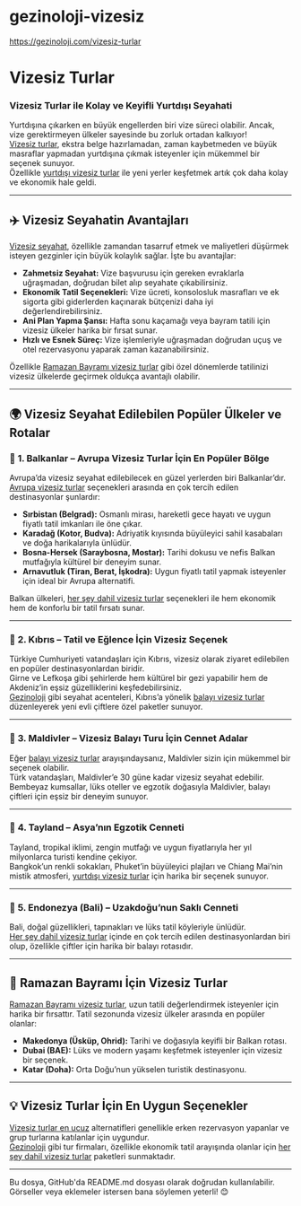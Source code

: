 # gezinoloji-vizesiz
https://gezinoloji.com/vizesiz-turlar
# **Vizesiz Turlar**  
### **Vizesiz Turlar ile Kolay ve Keyifli Yurtdışı Seyahati**  
Yurtdışına çıkarken en büyük engellerden biri vize süreci olabilir. Ancak, vize gerektirmeyen ülkeler sayesinde bu zorluk ortadan kalkıyor!  
[Vizesiz turlar](https://gezinoloji.com/vizesiz-turlar), ekstra belge hazırlamadan, zaman kaybetmeden ve büyük masraflar yapmadan yurtdışına çıkmak isteyenler için mükemmel bir seçenek sunuyor.  
Özellikle [yurtdışı vizesiz turlar](https://gezinoloji.com/vizesiz-turlar) ile yeni yerler keşfetmek artık çok daha kolay ve ekonomik hale geldi.  

---  

## ✈️ **Vizesiz Seyahatin Avantajları**  
[Vizesiz seyahat](https://gezinoloji.com/vizesiz-turlar), özellikle zamandan tasarruf etmek ve maliyetleri düşürmek isteyen gezginler için büyük kolaylık sağlar. İşte bu avantajlar:  

- **Zahmetsiz Seyahat:** Vize başvurusu için gereken evraklarla uğraşmadan, doğrudan bilet alıp seyahate çıkabilirsiniz.  
- **Ekonomik Tatil Seçenekleri:** Vize ücreti, konsolosluk masrafları ve ek sigorta gibi giderlerden kaçınarak bütçenizi daha iyi değerlendirebilirsiniz.  
- **Ani Plan Yapma Şansı:** Hafta sonu kaçamağı veya bayram tatili için vizesiz ülkeler harika bir fırsat sunar.  
- **Hızlı ve Esnek Süreç:** Vize işlemleriyle uğraşmadan doğrudan uçuş ve otel rezervasyonu yaparak zaman kazanabilirsiniz.  

Özellikle [Ramazan Bayramı vizesiz turlar](https://gezinoloji.com/vizesiz-turlar) gibi özel dönemlerde tatilinizi vizesiz ülkelerde geçirmek oldukça avantajlı olabilir.  

---

## 🌍 **Vizesiz Seyahat Edilebilen Popüler Ülkeler ve Rotalar**  

### 📌 **1. Balkanlar – Avrupa Vizesiz Turlar İçin En Popüler Bölge**  
Avrupa’da vizesiz seyahat edilebilecek en güzel yerlerden biri Balkanlar’dır.  
[Avrupa vizesiz turlar](https://gezinoloji.com/vizesiz-turlar) seçenekleri arasında en çok tercih edilen destinasyonlar şunlardır:  

- **Sırbistan (Belgrad):** Osmanlı mirası, hareketli gece hayatı ve uygun fiyatlı tatil imkanları ile öne çıkar.  
- **Karadağ (Kotor, Budva):** Adriyatik kıyısında büyüleyici sahil kasabaları ve doğa harikalarıyla ünlüdür.  
- **Bosna-Hersek (Saraybosna, Mostar):** Tarihi dokusu ve nefis Balkan mutfağıyla kültürel bir deneyim sunar.  
- **Arnavutluk (Tiran, Berat, İşkodra):** Uygun fiyatlı tatil yapmak isteyenler için ideal bir Avrupa alternatifi.  

Balkan ülkeleri, [her şey dahil vizesiz turlar](https://gezinoloji.com/vizesiz-turlar) seçenekleri ile hem ekonomik hem de konforlu bir tatil fırsatı sunar.  

---

### 📌 **2. Kıbrıs – Tatil ve Eğlence İçin Vizesiz Seçenek**  
Türkiye Cumhuriyeti vatandaşları için Kıbrıs, vizesiz olarak ziyaret edilebilen en popüler destinasyonlardan biridir.  
Girne ve Lefkoşa gibi şehirlerde hem kültürel bir gezi yapabilir hem de Akdeniz’in eşsiz güzelliklerini keşfedebilirsiniz.  
[Gezinoloji](https://gezinoloji.com) gibi seyahat acenteleri, Kıbrıs’a yönelik [balayı vizesiz turlar](https://gezinoloji.com/vizesiz-turlar) düzenleyerek yeni evli çiftlere özel paketler sunuyor.  

---

### 📌 **3. Maldivler – Vizesiz Balayı Turu İçin Cennet Adalar**  
Eğer [balayı vizesiz turlar](https://gezinoloji.com/vizesiz-turlar) arayışındaysanız, Maldivler sizin için mükemmel bir seçenek olabilir.  
Türk vatandaşları, Maldivler’e 30 güne kadar vizesiz seyahat edebilir.  
Bembeyaz kumsallar, lüks oteller ve egzotik doğasıyla Maldivler, balayı çiftleri için eşsiz bir deneyim sunuyor.  

---

### 📌 **4. Tayland – Asya’nın Egzotik Cenneti**  
Tayland, tropikal iklimi, zengin mutfağı ve uygun fiyatlarıyla her yıl milyonlarca turisti kendine çekiyor.  
Bangkok’un renkli sokakları, Phuket’in büyüleyici plajları ve Chiang Mai’nin mistik atmosferi, [yurtdışı vizesiz turlar](https://gezinoloji.com/vizesiz-turlar) için harika bir seçenek sunuyor.  

---

### 📌 **5. Endonezya (Bali) – Uzakdoğu’nun Saklı Cenneti**  
Bali, doğal güzellikleri, tapınakları ve lüks tatil köyleriyle ünlüdür.  
[Her şey dahil vizesiz turlar](https://gezinoloji.com/vizesiz-turlar) içinde en çok tercih edilen destinasyonlardan biri olup, özellikle çiftler için harika bir balayı rotasıdır.  

---

## 🎉 **Ramazan Bayramı İçin Vizesiz Turlar**  
[Ramazan Bayramı vizesiz turlar](https://gezinoloji.com/vizesiz-turlar), uzun tatili değerlendirmek isteyenler için harika bir fırsattır. Tatil sezonunda vizesiz ülkeler arasında en popüler olanlar:  

- **Makedonya (Üsküp, Ohrid):** Tarihi ve doğasıyla keyifli bir Balkan rotası.  
- **Dubai (BAE):** Lüks ve modern yaşamı keşfetmek isteyenler için vizesiz bir seçenek.  
- **Katar (Doha):** Orta Doğu’nun yükselen turistik destinasyonu.  

---

## 💡 **Vizesiz Turlar İçin En Uygun Seçenekler**  
[Vizesiz turlar en ucuz](https://gezinoloji.com/vizesiz-turlar) alternatifleri genellikle erken rezervasyon yapanlar ve grup turlarına katılanlar için uygundur.  
[Gezinoloji](https://gezinoloji.com) gibi tur firmaları, özellikle ekonomik tatil arayışında olanlar için [her şey dahil vizesiz turlar](https://gezinoloji.com/vizesiz-turlar) paketleri sunmaktadır.  

---

Bu dosya, GitHub'da README.md dosyası olarak doğrudan kullanılabilir.  
Görseller veya eklemeler istersen bana söylemen yeterli! 😊
